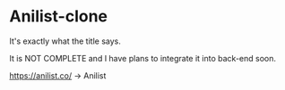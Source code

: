 # Anilist-clone
It's exactly what the title says.

It is NOT COMPLETE and I have plans to integrate it into back-end soon.

https://anilist.co/ -> Anilist
